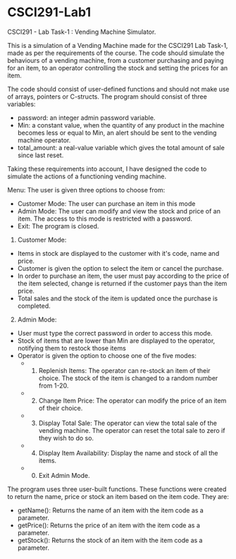 # CSCI291-Lab1
CSCI291 - Lab Task-1 :  Vending Machine Simulator.

This is a simulation of a Vending Machine made for the CSCI291 Lab Task-1, made as per the requirements of the course. The code should simulate the behaviours of a vending machine, from a customer purchasing and paying for an item, to an operator controlling the stock and setting the prices for an item. 

The code should consist of user-defined functions and should not make use of arrays, pointers or C-structs. The program should consist of three variables:
- password: an integer admin password variable.
- Min: a constant value, when the quantity of any product in the machine becomes less or equal
to Min, an alert should be sent to the vending machine operator.
- total_amount: a real-value variable which gives the total amount of sale since last reset.

Taking these requirements into account, I have designed the code to simulate the actions of a functioning vending machine.

Menu:
The user is given three options to choose from:
- Customer Mode: The user can purchase an item in this mode
- Admin Mode: The user can modify and view the stock and price of an item. The access to this mode is restricted with a password.
- Exit: The program is closed.

1. Customer Mode:
- Items in stock are displayed to the customer with it's code, name and price.
- Customer is given the option to select the item or cancel the purchase.
- In order to purchase an item, the user must pay according to the price of the item selected, change is returned if the customer pays than the item price.
- Total sales and the stock of the item is updated once the purchase is completed.

2. Admin Mode:
- User must type the correct password in order to access this mode.
- Stock of items that are lower than Min are displayed to the operator, notifying them to restock those items
- Operator is given the option to choose one of the five modes:
  - 1. Replenish Items:
    The operator can re-stock an item of their choice. The stock of the item is changed to a random number from 1-20.
  - 2. Change Item Price:
    The operator can modify the price of an item of their choice.
  - 3. Display Total Sale:
    The operator can view the total sale of the vending machine. The operator can reset the total sale to zero if they wish to do so.
  - 4. Display Item Availability:
    Display the name and stock of all the items.
  - 0. Exit Admin Mode.

The program uses three user-built functions. These functions were created to return the name, price or stock an item based on the item code. They are:
- getName(): Returns the name of an item with the item code as a parameter.
- getPrice(): Returns the price of an item with the item code as a parameter.
- getStock(): Returns the stock of an item with the item code as a parameter.